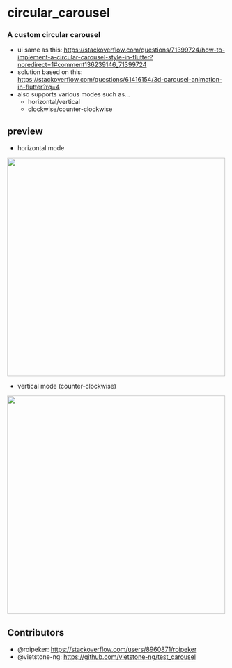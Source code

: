 # circular_carousel

### A custom circular carousel
- ui same as this: https://stackoverflow.com/questions/71399724/how-to-implement-a-circular-carousel-style-in-flutter?noredirect=1#comment136239146_71399724
- solution based on this: https://stackoverflow.com/questions/61416154/3d-carousel-animation-in-flutter?rq=4
- also supports various modes such as...
  - horizontal/vertical
  - clockwise/counter-clockwise

## preview
- horizontal mode
<img src="https://media.giphy.com/media/R7ehDZN2LxD3LGnACF/giphy.gif" width=500 fit="fitWidth"/>

- vertical mode (counter-clockwise)
<img src="https://media.giphy.com/media/YbkHRRFYoB7Lj4zDfQ/giphy.gif" width=500 fit="fitWidth"/>

## Contributors
- @roipeker: https://stackoverflow.com/users/8960871/roipeker
- @vietstone-ng: https://github.com/vietstone-ng/test_carousel
